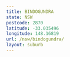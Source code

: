 ```yaml
---
title: BINDOGUNDRA
state: NSW
postcode: 2870
latitude: -33.035496
longitude: 148.16819
url: /nsw/bindogundra/
layout: suburb
---
```

